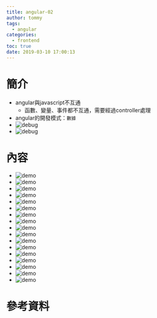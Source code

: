 ```yaml
---
title: angular-02
author: tommy
tags:
  - angular
categories:
  - frontend
toc: true
date: 2019-03-10 17:00:13
---
```


# 簡介

- angular與javascript不互通
  - 函數、變量、事件都不互通，需要經過controller處理
- angular的開發模式：`數據`
- ![debug](../images/20190310181722.png)
- ![debug](../images/20190310181834.png)

<!--more--> 
# 內容

- ![demo](../images/20190310170749.png)
- ![demo](../images/20190310171938.png)
- ![demo](../images/20190310172201.png)
- ![demo](../images/20190310172539.png)
- ![demo](../images/20190310173317.png)
- ![demo](../images/20190310173752.png)
- ![demo](../images/20190310175913.png)
- ![demo](../images/20190310180246.png)
- ![demo](../images/20190310181102.png)
- ![demo](../images/20190310184820.png)
- ![demo](../images/20190310185150.png)
- ![demo](../images/20190310185555.png)
- ![demo](../images/20190310191355.png)
- ![demo](../images/20190310212827.png)
- ![demo](../images/20190310223552.png)
- ![demo](../images/20190312221733.png)
- ![demo](../images/20190312235124.png)





# 參考資料


